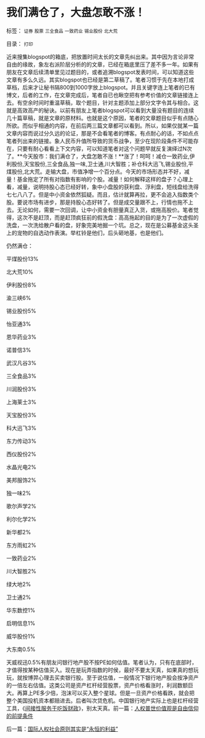 # 我们满仓了，大盘怎敢不涨！

标签： `证券` `股票` `三全食品` `一致药业` `锡业股份` `北大荒` 

目录： `打印`

近来搜集blogspot的箱底，把放置时间太长的文章先纠出来。其中因为言论非常自由的缘故，象左右派阶层分析的的文章，已经在箱底里压了差不多一年。如果有朋友在文章后续清单里见过题目的，或者追溯blogspot发表时间，可以知道这些文章有多么久远。其实blogspot也已经是第二草稿了。笔者习惯于先在本地打成草档，后来才让秘书隔800到1000字放上blogspot。并且关键字连上笔者的已有博文，后者的工作，在文章完成后，笔者自已也瞅空把有参考价值的文章链接连上去。有空余时间时重温草稿，取个题目，针对主题添加上部分文字令其与相合。这就是高效高产的秘诀。以前有朋友上笔者blogspot可以看到大量没有题目的连续几十篇草稿，就是文章的原材料。也就是这个原因，笔者的文章题目似乎有点随心所欲。而似乎相通的内容，在前后两三篇文章都可以看到。所以，如果仅就某一篇文章内容而说过分久远的论证，那是不会看笔者的博客。有点耐心的话，不如点点笔者列出来的链接。象人民币升值所导致的货币战争，至少在现阶段条件不可能存在，只要有耐心看看上下文内容，可以知道笔者对这个问题早就反复演绎过N次了。**今天股市：我们满仓了，大盘怎敢不涨！**涨了！呵呵！减仓一致药业,伊利股份,天宝股份,三全食品,独一味,卫士通,川大智胜；补仓科大迅飞,锡业股份,平煤股份,北大荒。走输大盘，市值净增一个百分点。今天的市场形态并不好，减量！基金拖定了所有对指数有影响的个股。减量！如何解释这样的盘子？心理上看，减量，说明持股心态已经好转，象中小盘股的获利盘、浮利盘，短线盘给洗得七七八八了。但是中小资金依然狐疑。而且，估计就算再拉，更不会追入指数类个股。要说市场有进步，那是持股心态好转了。但是成交量跟不上，行情也拖不上去。无论如何，需要一次回调，让中小资金有胆量真正入货，或拖高股价。笔者觉得，这次不是赶顶，而是赶顶疯狂前的假洗盘：高高拖起的目的是为了一次虚假的洗盘，一次洗给散户看的盘，好象完美地掘一个坑。总之，现在是公募基金这头圣上的宠物的自选动作表演。举杠铃是他们，后头砸地基，也是他们。

仍然满仓：

平煤股份13%

北大荒10%

伊利股份8%

渝三峡6%

锡业股份5%

怡亚通3%

恩华药业3%

诺普信3%

武汉凡谷3%

三全食品3%

川润股份3%

上海莱士3%

天宝股份3%

科大迅飞3%

东力传动3%

西仪股份2%

水晶光电2%

美邦服饰2%

独一味2%

歌尔声学2%

利尔化学2%

新华都2%

东方雨虹2%

一致药业2%

川大智胜2%

绿大地2%

卫士通2%

华东数控1%

启明信息1%

威华股份1%

大东南0.5%

天威视迅0.5%有朋友问银行地产股不按PE如何估值。笔者认为，只有在底部时，才值得按某种估值买入。现在是玩弄指数的时侯，最好不要太天真，如果真的想玩玩，就按博羿心理去买卖银行股。至于说估值，一般情况下银行地产股会按净资产的一倍左右估值。这类公司是资产杠杆经营股票，资产价格看涨时，利润数额巨大。再算上PE多少倍，泡沫可以买入整个星球。但是一旦资产价格看跌，就会把整个美国投机资本都赔进去。后者叫次贷危机。中国银行地产实际上也是杠杆经营工具，《[间接性服务于吃饭财政](../../../2009/4/24/费雪教条和凯恩斯主义.md)》，别太天真。前一篇：[人权普世价值观是自由信仰的前提条件](../../../2009/6/14/人权普世价值观是自由信仰的前提条件.md)

后一篇：[国际人权社会原则其实是“永恒的利益”](../../../2009/6/15/国际人权社会原则其实是“永恒的利益”.md)